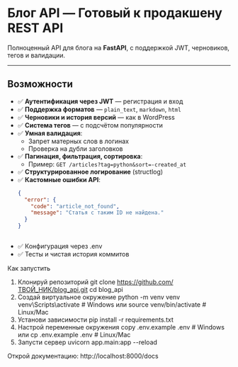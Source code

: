 # Блог API — Готовый к продакшену REST API

Полноценный API для блога на **FastAPI**, с поддержкой JWT, черновиков, тегов и валидации.  

---

## Возможности

- ✅ **Аутентификация через JWT** — регистрация и вход
- ✅ **Поддержка форматов** — `plain_text`, `markdown`, `html`
- ✅ **Черновики и история версий** — как в WordPress
- ✅ **Система тегов** — с подсчётом популярности
- ✅ **Умная валидация**:
  - Запрет матерных слов в логинах
  - Проверка на дубли заголовков
- ✅ **Пагинация, фильтрация, сортировка**:
  - Пример: `GET /articles?tag=python&sort=-created_at`
- ✅ **Структурированное логирование** (structlog)
- ✅ **Кастомные ошибки API**:
  ```json
  {
    "error": {
      "code": "article_not_found",
      "message": "Статья с таким ID не найдена."
    }
  }
		
- ✅ Конфигурация через .env
- ✅ Тесты и чистая история коммитов

 Как запустить
1. Клонируй репозиторий
git clone https://github.com/ТВОЙ_НИК/blog_api.git
cd blog_api
2. Создай виртуальное окружение
python -m venv venv
venv\Scripts\activate  # Windows или source venv/bin/activate  # Linux/Mac
3. Установи зависимости
pip install -r requirements.txt
4. Настрой переменные окружения
copy .env.example .env  # Windows или cp .env.example .env  # Linux/Mac
5. Запусти сервер
uvicorn app.main:app --reload

Открой документацию: http://localhost:8000/docs